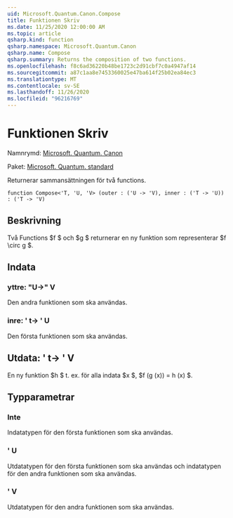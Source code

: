 ```yaml
---
uid: Microsoft.Quantum.Canon.Compose
title: Funktionen Skriv
ms.date: 11/25/2020 12:00:00 AM
ms.topic: article
qsharp.kind: function
qsharp.namespace: Microsoft.Quantum.Canon
qsharp.name: Compose
qsharp.summary: Returns the composition of two functions.
ms.openlocfilehash: f8c6ad36220b48be1723c2d91cbf7c0a4947af14
ms.sourcegitcommit: a87c1aa8e7453360025e47ba614f25b02ea84ec3
ms.translationtype: MT
ms.contentlocale: sv-SE
ms.lasthandoff: 11/26/2020
ms.locfileid: "96216769"
---
```

# <a name="compose-function"></a>Funktionen Skriv

Namnrymd: [Microsoft. Quantum. Canon](xref:Microsoft.Quantum.Canon)

Paket: [Microsoft. Quantum. standard](https://nuget.org/packages/Microsoft.Quantum.Standard)


Returnerar sammansättningen för två functions.

```qsharp
function Compose<'T, 'U, 'V> (outer : ('U -> 'V), inner : ('T -> 'U)) : ('T -> 'V)
```


## <a name="description"></a>Beskrivning

Två Functions $f $ och $g $ returnerar en ny funktion som representerar $f \circ g $.

## <a name="input"></a>Indata

### <a name="outer--u---v"></a>yttre: "U->" V

Den andra funktionen som ska användas.


### <a name="inner--t---u"></a>inre: ' t-> ' U

Den första funktionen som ska användas.



## <a name="output--t---v"></a>Utdata: ' t-> ' V

En ny funktion $h $ t. ex. för alla indata $x $, $f (g (x)) = h (x) $.

## <a name="type-parameters"></a>Typparametrar

### <a name="t"></a>Inte

Indatatypen för den första funktionen som ska användas.
### <a name="u"></a>' U

Utdatatypen för den första funktionen som ska användas och indatatypen för den andra funktionen som ska användas.
### <a name="v"></a>' V

Utdatatypen för den andra funktionen som ska användas.